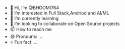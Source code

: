 - 👋 Hi, I’m @BHOOMI764
- 👀 I’m interested in Full Stack,Andriod and AI/ML 
- 🌱 I’m currently learning 
- 💞️ I’m looking to collaborate on Open Source projects
- 📫 How to reach me 
- 😄 Pronouns: ...
- ⚡ Fun fact: ...

<!---
BHOOMI764/BHOOMI764 is a ✨ special ✨ repository because its `README.md` (this file) appears on your GitHub profile.
You can click the Preview link to take a look at your changes.
--->

